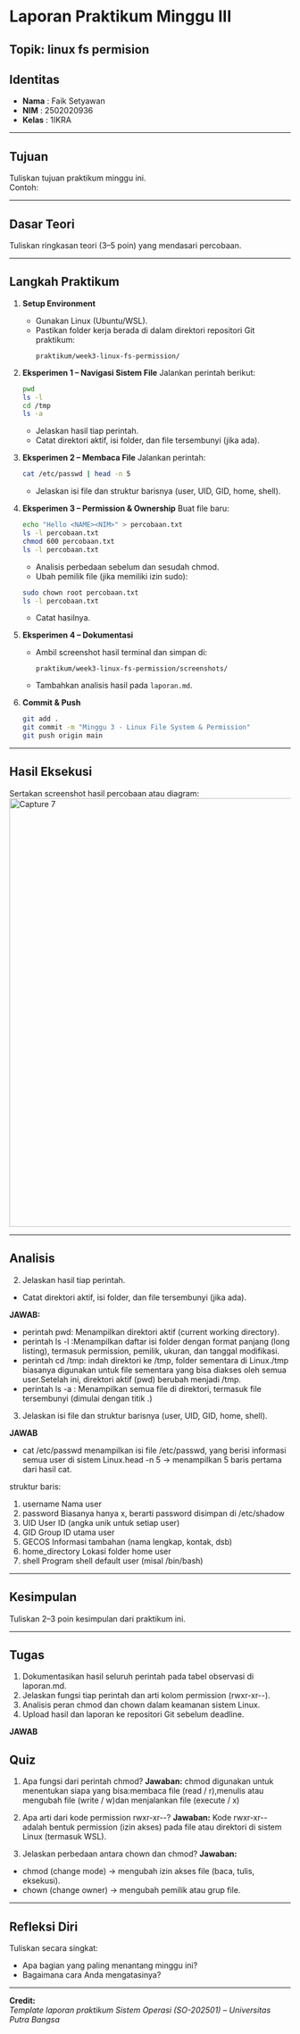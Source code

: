 
# Laporan Praktikum Minggu III
Topik: linux fs permision
---

## Identitas
- **Nama**  : Faik Setyawan
- **NIM**   : 2502020936  
- **Kelas** : 1IKRA

---

## Tujuan
Tuliskan tujuan praktikum minggu ini.  
Contoh:  


---

## Dasar Teori
Tuliskan ringkasan teori (3–5 poin) yang mendasari percobaan.

---

## Langkah Praktikum
1. **Setup Environment**
   - Gunakan Linux (Ubuntu/WSL).
   - Pastikan folder kerja berada di dalam direktori repositori Git praktikum:
     ```
     praktikum/week3-linux-fs-permission/
     ```

2. **Eksperimen 1 – Navigasi Sistem File**
   Jalankan perintah berikut:
   ```bash
   pwd
   ls -l
   cd /tmp
   ls -a
   ```
   - Jelaskan hasil tiap perintah.
   - Catat direktori aktif, isi folder, dan file tersembunyi (jika ada).

3. **Eksperimen 2 – Membaca File**
   Jalankan perintah:
   ```bash
   cat /etc/passwd | head -n 5
   ```
   - Jelaskan isi file dan struktur barisnya (user, UID, GID, home, shell).

4. **Eksperimen 3 – Permission & Ownership**
   Buat file baru:
   ```bash
   echo "Hello <NAME><NIM>" > percobaan.txt
   ls -l percobaan.txt
   chmod 600 percobaan.txt
   ls -l percobaan.txt
   ```
   - Analisis perbedaan sebelum dan sesudah chmod.  
   - Ubah pemilik file (jika memiliki izin sudo):
   ```bash
   sudo chown root percobaan.txt
   ls -l percobaan.txt
   ```
   - Catat hasilnya.

5. **Eksperimen 4 – Dokumentasi**
   - Ambil screenshot hasil terminal dan simpan di:
     ```
     praktikum/week3-linux-fs-permission/screenshots/
     ```
   - Tambahkan analisis hasil pada `laporan.md`.

6. **Commit & Push**
   ```bash
   git add .
   git commit -m "Minggu 3 - Linux File System & Permission"
   git push origin main
   ```
---

## Hasil Eksekusi
Sertakan screenshot hasil percobaan atau diagram:
<img width="1366" height="768" alt="Capture 7" src="https://github.com/user-attachments/assets/47eaac5e-37c1-47d2-af30-903bf4057d01" />


---

## Analisis
2. Jelaskan hasil tiap perintah.
- Catat direktori aktif, isi folder, dan file tersembunyi (jika ada).

**JAWAB:** 
- perintah pwd: Menampilkan direktori aktif (current working directory).
- perintah ls -l :Menampilkan daftar isi folder dengan format panjang (long listing), termasuk permission, pemilik, ukuran, dan tanggal modifikasi.
- perintah cd /tmp: indah direktori ke /tmp, folder sementara di Linux./tmp biasanya digunakan untuk file sementara yang bisa diakses oleh semua user.Setelah ini, direktori aktif (pwd) berubah menjadi /tmp.
- perintah ls -a : Menampilkan semua file di direktori, termasuk file tersembunyi (dimulai dengan titik .)

3. Jelaskan isi file dan struktur barisnya (user, UID, GID, home, shell).

**JAWAB**
- cat /etc/passwd menampilkan isi file /etc/passwd, yang berisi informasi semua user di sistem Linux.head -n 5 → menampilkan 5 baris pertama dari hasil cat.

struktur baris:
1. username	Nama user
2. password	Biasanya hanya x, berarti password disimpan di /etc/shadow
3. UID	User ID (angka unik untuk setiap user)
4. GID	Group ID utama user
5. GECOS	Informasi tambahan (nama lengkap, kontak, dsb)
6. home_directory	Lokasi folder home user
7. shell	Program shell default user (misal /bin/bash)

---

## Kesimpulan
Tuliskan 2–3 poin kesimpulan dari praktikum ini.

---

## Tugas 
1. Dokumentasikan hasil seluruh perintah pada tabel observasi di laporan.md.
2. Jelaskan fungsi tiap perintah dan arti kolom permission (rwxr-xr--).
3. Analisis peran chmod dan chown dalam keamanan sistem Linux.
4. Upload hasil dan laporan ke repositori Git sebelum deadline.

**JAWAB**




## Quiz
1. Apa fungsi dari perintah chmod?
   **Jawaban:**  chmod digunakan untuk menentukan siapa yang bisa:membaca file (read / r),menulis atau mengubah file (write / w)dan menjalankan file (execute / x)
   
2. Apa arti dari kode permission rwxr-xr--?
   **Jawaban:**  Kode rwxr-xr-- adalah bentuk permission (izin akses) pada file atau direktori di sistem Linux (termasuk WSL).
   
3. Jelaskan perbedaan antara chown dan chmod?
   **Jawaban:**
- chmod (change mode) → mengubah izin akses file (baca, tulis, eksekusi).
- chown (change owner) → mengubah pemilik atau grup file.

---

## Refleksi Diri
Tuliskan secara singkat:
- Apa bagian yang paling menantang minggu ini?  
- Bagaimana cara Anda mengatasinya?  

---

**Credit:**  
_Template laporan praktikum Sistem Operasi (SO-202501) – Universitas Putra Bangsa_
